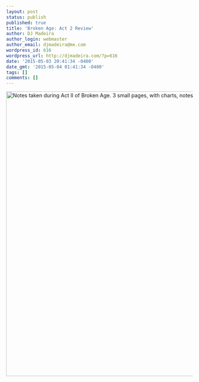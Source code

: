 ```yaml
---
layout: post
status: publish
published: true
title: 'Broken Age: Act 2 Review'
author: DJ Madeira
author_login: webmaster
author_email: djmadeira@me.com
wordpress_id: 616
wordpress_url: http://djmadeira.com/?p=616
date: '2015-05-03 20:41:34 -0400'
date_gmt: '2015-05-04 01:41:34 -0400'
tags: []
comments: []
---
```

<a href="http://djmadeira.com/wp-content/uploads/2015/05/IMG_0037.jpg"><img src="http://djmadeira.com/wp-content/uploads/2015/05/IMG_0037-1024x768.jpg" alt="Notes taken during Act II of Broken Age. 3 small pages, with charts, notes and illustrations." width="1024" height="768" class="alignright size-large wp-image-617" /></a>

